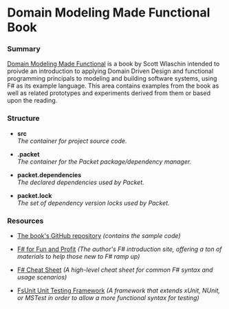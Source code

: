 # Domain Modeling Made Functional Book #

### Summary ###

[Domain Modeling Made Functional](https://www.amazon.com/gp/product/1680502549/ref=oh_aui_detailpage_o04_s00?ie=UTF8&psc=1) is a book by Scott Wlaschin intended to proivde an introduction to applying Domain Driven Design and functional programming principals to modeling and building software systems, using F# as its example language.  This area contains examples from the book as well as related prototypes and experiments derived from them or based upon the reading.

### Structure ###

* **src**
  <br />_The container for project source code._
  
* **.packet**
  <br />_The container for the Packet package/dependency manager._
  
* **packet.dependencies**
  <br />_The declared dependencies used by Packet._
  
* **packet.lock**
  <br />_The set of dependency version locks used by Packet._
  
### Resources ###

* [The book's GitHub repository](https://github.com/swlaschin/DomainModelingMadeFunctional) _(contains the sample code)_

* [F# for Fun and Profit](https://fsharpforfunandprofit.com) _(The author's F# introduction site, offering a ton of materials to help those new to F# ramp up)_ 

* [F# Cheat Sheet](http://dungpa.github.io/fsharp-cheatsheet/) _(A high-level cheat sheet for common F# syntax and usage scenarios)_ 

* [FsUnit Unit Testing Framework](http://fsprojects.github.io/FsUnit/xUnit.html) _(A framework that extends xUnit, NUnit, or MSTest in order to allow a more functional syntax for testing)_
